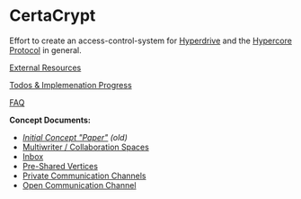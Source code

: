 # CertaCrypt

Effort to create an access-control-system for [Hyperdrive](https://hypercore-protocol.org/#hyperdrive) and the [Hypercore Protocol](hypercore-protocol.org/) in general.



[External Resources](https://github.com/fsteff/certacrypt/blob/master/docs/resources.md)

[Todos & Implemenation Progress](https://github.com/fsteff/certacrypt/blob/master/docs/todo.md)

[FAQ](https://github.com/fsteff/certacrypt/blob/master/docs/faq.md)

**Concept Documents:**

- *[Initial Concept "Paper"](https://github.com/fsteff/certacrypt/blob/master/docs/concept.pdf) (old)*
- [Multiwriter / Collaboration Spaces](https://github.com/fsteff/certacrypt/blob/master/docs/multiwriter.md)
- [Inbox](https://github.com/fsteff/certacrypt/blob/master/docs/inbox.md)
- [Pre-Shared Vertices](https://github.com/fsteff/certacrypt/blob/master/docs/preshared-vertices.md)
- [Private Communication Channels](https://github.com/fsteff/certacrypt/blob/master/docs/private-commchannel.md)
- [Open Communication Channel](https://github.com/fsteff/certacrypt/blob/master/docs/open-commchannel.md)
  